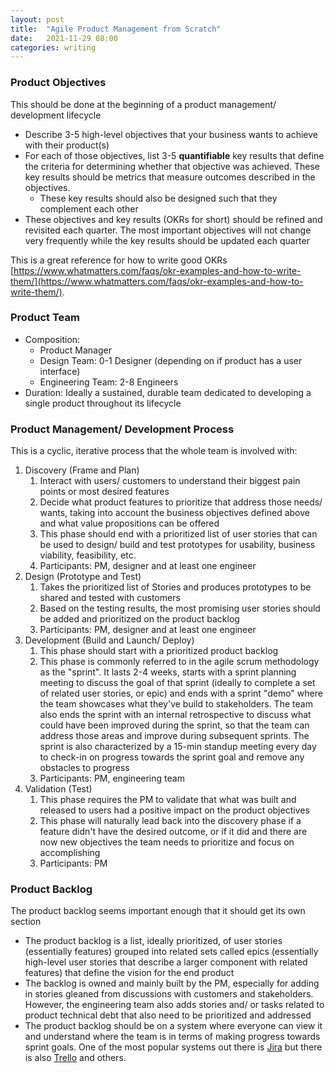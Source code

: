 ```yaml
---
layout: post
title:  "Agile Product Management from Scratch"
date:   2021-11-29 08:00 
categories: writing
---
```


### Product Objectives

This should be done at the beginning of a product management/ development lifecycle

- Describe 3-5 high-level objectives that your business wants to achieve with their product(s)
- For each of those objectives, list 3-5 **quantifiable** key results that define the criteria for determining whether that objective was achieved. These key results should be metrics that measure outcomes described in the objectives.
    - These key results should also be designed such that they complement each other
- These objectives and key results (OKRs for short) should be refined and revisited each quarter. The most important objectives will not change very frequently while the key results should be updated each quarter

This is a great reference for how to write good OKRs [https://www.whatmatters.com/faqs/okr-examples-and-how-to-write-them/](https://www.whatmatters.com/faqs/okr-examples-and-how-to-write-them/). 

### Product Team

- Composition:
    - Product Manager
    - Design Team: 0-1 Designer (depending on if product has a user interface)
    - Engineering Team: 2-8 Engineers
- Duration: Ideally a sustained, durable team dedicated to developing a single product throughout its lifecycle

### Product Management/ Development Process

This is a cyclic, iterative process that the whole team is involved with: 

1. Discovery (Frame and Plan)
    1. Interact with users/ customers to understand their biggest pain points or most desired features 
    2. Decide what product features to prioritize that address those needs/ wants, taking into account the business objectives defined above and what value propositions can be offered
    3. This phase should end with a prioritized list of user stories that can be used to design/ build and test prototypes for usability, business viability, feasibility, etc.  
    4. Participants: PM, designer and at least one engineer
2. Design (Prototype and Test)
    1. Takes the prioritized list of Stories and produces prototypes to be shared and tested with customers
    2. Based on the testing results, the most promising user stories should be added and prioritized on the product backlog 
    3. Participants: PM, designer and at least one engineer 
3. Development (Build and Launch/ Deploy)
    1. This phase should start with a prioritized product backlog 
    2. This phase is commonly referred to in the agile scrum methodology as the "sprint". It lasts 2-4 weeks, starts with a sprint planning meeting to discuss the goal of that sprint (ideally to complete a set of related user stories, or epic) and ends with a sprint "demo" where the team showcases what they've build to stakeholders. The team also ends the sprint with an internal retrospective to discuss what could have been improved during the sprint, so that the team can address those areas and improve during subsequent sprints. The sprint is also characterized by a 15-min standup meeting every day to check-in on progress towards the sprint goal and remove any obstacles to progress   
    3. Participants: PM, engineering team 
4. Validation (Test)
    1. This phase requires the PM to validate that what was built and released to users had a positive impact on the product objectives
    2. This phase will naturally lead back into the discovery phase if a feature didn't have the desired outcome, or if it did and there are now new objectives the team needs to prioritize and focus on accomplishing 
    3. Participants: PM

### Product Backlog

The product backlog seems important enough that it should get its own section
- The product backlog is a list, ideally prioritized, of user stories (essentially features) grouped into related sets called epics (essentially high-level user stories that describe a larger component with related features) that define the vision for the end product
- The backlog is owned and mainly built by the PM, especially for adding in stories gleaned from discussions with customers and stakeholders. However, the engineering team also adds stories and/ or tasks related to product technical debt that also need to be prioritized and addressed
- The product backlog should be on a system where everyone can view it and understand where the team is in terms of making progress towards sprint goals. One of the most popular systems out there is [Jira](https://www.atlassian.com/software/jira) but there is also [Trello](https://trello.com/en) and others.